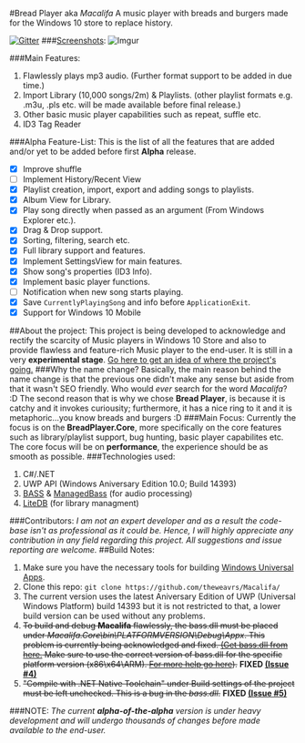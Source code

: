 #Bread Player aka _Macalifa_
A music player with breads and burgers made for the Windows 10 store to replace history.

[![Gitter](https://img.shields.io/gitter/room/nwjs/nw.js.svg?maxAge=2592000)](https://gitter.im/macalifa/Lobby)
###[Screenshots](https://github.com/theweavrs/Macalifa/wiki/Screenshots):
![Imgur](http://i.imgur.com/5lUUhBH.jpg)

###Main Features:
1. Flawlessly plays mp3 audio. (Further format support to be added in due time.)
2. Import Library (10,000 songs/2m) & Playlists. (other playlist formats e.g. .m3u, .pls etc. will be made available before final release.) 
3. Other basic music player capabilities such as repeat, suffle etc.
4. ID3 Tag Reader

###Alpha Feature-List:
This is the list of all the features that are added and/or yet to be added before first **Alpha** release.
- [x] Improve shuffle
- [ ] Implement History/Recent View
- [x] Playlist creation, import, export and adding songs to playlists. 
- [x] Album View for Library.
- [x] Play song directly when passed as an argument (From Windows Explorer etc.).
- [x] Drag & Drop support.
- [x] Sorting, filtering, search etc.
- [x] Full library support and features. 
- [x] Implement SettingsView for main features.
- [x] Show song's properties (ID3 Info).
- [x] Implement basic player functions.
- [ ] Notification when new song starts playing.
- [x] Save `CurrentlyPlayingSong` and info before `ApplicationExit`.
- [x] Support for Windows 10 Mobile

##About the project:
This project is being developed to acknowledge and rectify the scarcity of Music players in Windows 10 Store and also to provide flawless and feature-rich Music player to the end-user. It is still in a very **experimental stage**. [Go here to get an idea of where the project's going.](https://github.com/theweavrs/Macalifa/wiki/Road-to-the-first-release)
###Why the name change?
Basically, the main reason behind the name change is that the previous one didn't make any sense but aside from that it wasn't SEO friendly. Who would _ever_ search for the word _Macalifa_? :D The second reason that is why we chose **Bread Player**, is because it is catchy and it invokes curiousity; furthermore, it has a nice ring to it and it is metaphoric...you know breads and burgers :D
###Main Focus:
Currently the focus is on the **BreadPlayer.Core**, more specifically on the core features such as library/playlist support, bug hunting, basic player capabilites etc. The core focus will be on **performance**, the experience should be as smooth as possible.
###Technologies used:
1. C#/.NET
2. UWP API (Windows Aniversary Edition 10.0; Build 14393)
2. [BASS](http://www.un4seen.com/bass.html) & [ManagedBass](https://github.com/ManagedBass/ManagedBass) (for audio processing)
3. [LiteDB](https://github.com/mbdavid/LiteDB) (for library managment)

###Contributors:
_I am not an expert developer and as a result the code-base isn't as professional as it could be. Hence, I will highly appreciate any contribution in any field regarding this project. All suggestions and issue reporting are welcome._
##Build Notes:
1. Make sure you have the necessary tools for building [Windows Universal Apps](https://dev.windows.com/en-us/develop/building-universal-Windows-apps).
2. Clone this repo:  `git clone https://github.com/theweavrs/Macalifa/`
3. The current version uses the latest Aniversary Edition of UWP (Universal Windows Platform) build 14393 but it is not restricted to that, a lower build version can be used without any problems.
4. ~~To build and debug **Macalifa** flawlessly, the bass.dll must be placed under _Macalifa.Core\bin\PLATFORMVERSION\Debug\Appx_. This problem is currently being acknowledged and fixed. [(Get bass.dll from here.](http://www.un4seen.com/stuff/bass24-winstore.zip) Make sure to use the correct version of bass.dll for the specific platform version (x86\x64\ARM). [For more help go here](http://www.un4seen.com/forum/?topic=16665)).~~ **FIXED [(Issue #4)](https://github.com/theweavrs/Macalifa/issues/4)**
5. ~~"Compile with .NET Native Toolchain" under Build settings of the project must be left unchecked. This is a bug in the _bass.dll_.~~ **FIXED [(Issue #5)](https://github.com/theweavrs/Macalifa/issues/5)**

###NOTE:
_The current **alpha-of-the-alpha** version is under heavy development and will undergo thousands of changes before made available to the end-user._
